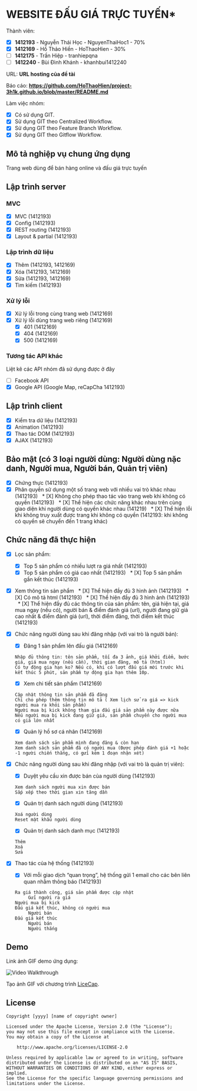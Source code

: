 # WEBSITE ĐẤU GIÁ TRỰC TUYẾN*

Thành viên:
* [x] **1412193** - Nguyễn Thái Học - NguyenThaiHoc1 - 70%
* [x] **1412169** - Hồ Thảo Hiền - HoThaoHien - 30%
* [ ] **1412175** - Trần Hiệp - tranhiepqna
* [ ] **1412240** - Bùi Đình Khánh - khanhbui1412240

URL: **URL hosting của đề tài**

Báo cáo: **https://github.com/HoThaoHien/project-3h1k.github.io/blob/master/README.md**

Làm việc nhóm:
* [X] Có sử dụng GIT.
* [X] Sử dụng GIT theo Centralized Workflow.
* [X] Sử dụng GIT theo Feature Branch Workflow.
* [X] Sử dụng GIT theo Gitflow Workflow.

## Mô tả nghiệp vụ chung ứng dụng
Trang web dùng để bán hàng online và đấu giá trực tuyến 

## Lập trình server
### MVC
* [X] MVC (1412193)
* [X] Config (1412193)
* [X] REST routing (1412193)
* [X] Layout & partial (1412193)

### Lập trình dữ liệu
* [X] Thêm (1412193, 1412169)
* [X] Xóa (1412193, 1412169)
* [X] Sửa (1412193, 1412169)
* [X] Tìm kiếm (1412193)

### Xử lý lỗi
* [X] Xử lý lỗi trong cùng trang web (1412169)
* [X] Xử lý lỗi dùng trang web riêng (1412169)
   * [X] 401 (1412169)
   * [X] 404 (1412169)
   * [X] 500 (1412169)

### Tương tác API khác
Liệt kê các API nhóm đã sử dụng được ở đây
* [ ] Facebook API
* [X] Google API (Google Map, reCapCha 1412193)

## Lập trình client
* [X] Kiểm tra dữ liệu (1412193)
* [X] Animation (1412193)
* [X] Thao tác DOM (1412193)
* [X] AJAX (1412193)

## Bảo mật (có 3 loại người dùng: Người dùng nặc danh, Người mua, Người bán, Quản trị viên)
* [X] Chứng thực (1412193)
* [X] Phân quyền sử dụng một số trang web với nhiều vai trò khác nhau (1412193)
   * [X] Không cho phép thao tác vào trang web khi không có quyền (1412193)
   * [X] Thể hiện các chức năng khác nhau trên cùng giao diện khi người dùng có quyền khác nhau (141219)
   * [X] Thể hiện lỗi khi không truy xuất được trang khi không có quyền (1412193: khi không có quyền sẽ chuyển đến 1 trang khác)

## Chức năng đã thực hiện
* [X] Lọc sản phẩm: 
   * [X] Top 5 sản phẩm có nhiều lượt ra giá nhất (1412193)
   * [X] Top 5 sản phẩm có giá cao nhất (1412193)
   * [X] Top 5 sản phẩm gần kết thúc (1412193)

* [X] Xem thông tin sản phẩm
   * [X] Thể hiện đầy đủ 3 hình ảnh (1412193)
   * [X] Có mô tả html (1412193)
   * [X] Thể hiện đầy đủ 3 hình ảnh (1412193)
   * [X] Thể hiện đầy đủ các thông tin của sản phẩm: tên, giá hiện tại, giá mua ngay (nếu có), người bán & điểm đánh giá (url), người đang giữ giá cao nhất & điểm đánh giá (url), thời điểm đăng, thời điểm kết thúc (1412193)
   


* [X] Chức năng người dùng sau khi đăng nhập (với vai trò là người bán):

   * [X] Đăng 1 sản phẩm lên đấu giá (1412169)
    ```
    Nhập đủ thông tin: tên sản phẩm, tối đa 3 ảnh, giá khởi điểm, bước giá, giá mua ngay (nếu cần), thời gian đăng, mô tả (html)
    Có tự động gia hạn ko? Nếu có, khi có lượt đấu giá mới trước khi kết thúc 5 phút, sản phẩm tự động gia hạn thêm 10p.
    ```
   * [X] Xem chi tiết sản phẩm (1412169)
   ```
   Cập nhật thông tin sản phẩm đã đăng
   Chỉ cho phép thêm thông tin mô tả ( Xem lịch sử ra giá => kick người mua ra khỏi sản phẩm)
   Người mua bị kick không tham gia đấu giá sản phẩm này được nữa
   Nếu người mua bị kick đang giữ giá, sản phẩm chuyển cho người mua có giá lớn nhất
   ```
   * [X] Quản lý hồ sơ cá nhân (1412169)
   ```
   Xem danh sách sản phẩm mình đang đăng & còn hạn
   Xem danh sách sản phẩm đã có người mua (Được phép đánh giá +1 hoặc -1 người chiến thắng, có gửi kèm 1 đoạn nhận xét)
   ```
    
* [X] Chức năng người dùng sau khi đăng nhập (với vai trò là quản trị viên):
   * [X] Duyệt yêu cầu xin được bán của người dùng (1412193)
   ```
   Xem danh sách người mua xin được bán
   Sắp xếp theo thời gian xin tăng dần
   ```
  
   * [X] Quản trị danh sách người dùng (1412193)
   ```
   Xoá người dùng
   Reset mật khẩu người dùng
   ```
   * [X] Quản trị danh sách danh mục (1412193)
   ```
   Thêm
   Xoá
   Sửa
  ```
* [X] Thao tác của hệ thống (1412193)

   * [X] Với mỗi giao dịch “quan trọng”, hệ thống gửi 1 email cho các bên liên quan nhằm thông báo (1412193)
   ```
   Ra giá thành công, giá sản phẩm được cập nhật
		Gửi người ra giá
   Người mua bị kick
   Đấu giá kết thúc, không có người mua
  		Người bán
   Đấu giá kết thúc
		Người bán
		Người thắng
   ```


## Demo

Link ảnh GIF demo ứng dụng:

![Video Walkthrough](demo.gif)

Tạo ảnh GIF với chương trình [LiceCap](http://www.cockos.com/licecap/).


## License

    Copyright [yyyy] [name of copyright owner]

    Licensed under the Apache License, Version 2.0 (the "License");
    you may not use this file except in compliance with the License.
    You may obtain a copy of the License at

        http://www.apache.org/licenses/LICENSE-2.0

    Unless required by applicable law or agreed to in writing, software
    distributed under the License is distributed on an "AS IS" BASIS,
    WITHOUT WARRANTIES OR CONDITIONS OF ANY KIND, either express or implied.
    See the License for the specific language governing permissions and
    limitations under the License.
